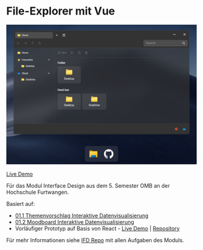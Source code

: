 # File-Explorer mit Vue

![Preview](./public/preview.png)

[Live Demo](https://vue-file-explorer-ifd.netlify.app/)

Für das Modul Interface Design aus dem 5. Semester OMB an der Hochschule Furtwangen.

Basiert auf:

- [01.1 Themenvorschlag Interaktive Datenvisualisierung](https://github.com/oezkancodes/IFD/blob/main/Aufgaben/01-User_Experience_Design/Themenvorschlag.pdf)
- [01.2 Moodboard Interaktive Datenvisualisierung](https://github.com/oezkancodes/IFD/blob/main/Aufgaben/01-User_Experience_Design/Moodboard.pdf)
- Vorläufiger Prototyp auf Basis von React - [Live Demo](https://react-file-explore-ifd.netlify.app/) | [Repository](https://github.com/oezkancodes/react-file-explorer)

Für mehr Informationen siehe [IFD Repo](https://github.com/oezkancodes/IFD) mit allen Aufgaben des Moduls.
